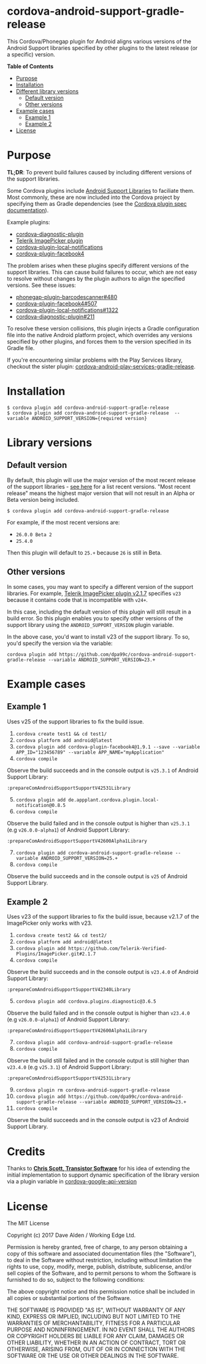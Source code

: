 cordova-android-support-gradle-release
======================================

This Cordova/Phonegap plugin for Android aligns various versions of the Android Support libraries specified by other plugins to the latest release (or a specific) version.

<!-- START doctoc generated TOC please keep comment here to allow auto update -->
<!-- DON'T EDIT THIS SECTION, INSTEAD RE-RUN doctoc TO UPDATE -->
**Table of Contents**

- [Purpose](#purpose)
- [Installation](#installation)
- [Different library versions](#different-library-versions)
  - [Default version](#default-version)
  - [Other versions](#other-versions)
- [Example cases](#example-cases)
  - [Example 1](#example-1)
  - [Example 2](#example-2)
- [License](#license)

<!-- END doctoc generated TOC please keep comment here to allow auto update -->
 
# Purpose

**TL;DR**: To prevent build failures caused by including different versions of the support libraries. 

Some Cordova plugins include [Android Support Libraries](https://developer.android.com/topic/libraries/support-library/index.html) to faciliate them.
Most commonly, these are now included into the Cordova project by specifying them as Gradle dependencies (see the [Cordova plugin spec documentation](https://cordova.apache.org/docs/en/latest/plugin_ref/spec.html#framework)).

Example plugins:
- [cordova-diagnostic-plugin](https://github.com/dpa99c/cordova-diagnostic-plugin)
- [Telerik ImagePicker plugin](https://github.com/Telerik-Verified-Plugins/ImagePicker)
- [cordova-plugin-local-notifications](https://github.com/katzer/cordova-plugin-local-notifications/)
- [cordova-plugin-facebook4](https://github.com/jeduan/cordova-plugin-facebook4)

The problem arises when these plugins specify different versions of the support libraries. This can cause build failures to occur, which are not easy to resolve without changes by the plugin authors to align the specified versions. See these issues:

- [phonegap-plugin-barcodescanner#480](https://github.com/phonegap/phonegap-plugin-barcodescanner/issues/480)
- [cordova-plugin-facebook4#507](https://github.com/jeduan/cordova-plugin-facebook4/issues/507)
- [cordova-plugin-local-notifications#1322](https://github.com/katzer/cordova-plugin-local-notifications/issues/1322)
- [cordova-diagnostic-plugin#211](https://github.com/dpa99c/cordova-diagnostic-plugin/issues/211)

To resolve these version collisions, this plugin injects a Gradle configuration file into the native Android platform project, which overrides any versions specified by other plugins, and forces them to the version specified in its Gradle file.

If you're encountering similar problems with the Play Services library, checkout the sister plugin: [cordova-android-play-services-gradle-release](https://github.com/dpa99c/cordova-android-play-services-gradle-release).

# Installation

    $ cordova plugin add cordova-android-support-gradle-release
    $ cordova plugin add cordova-android-support-gradle-release  --variable ANDROID_SUPPORT_VERSION={required version}

# Library versions

## Default version
By default, this plugin will use the major version of the most recent release of the support libraries - [see here](https://developer.android.com/topic/libraries/support-library/revisions.html) for a list recent versions. "Most recent release" means the highest major version that will not result in an Alpha or Beta version being included.

    $ cordova plugin add cordova-android-support-gradle-release

For example, if the most recent versions are:
- `26.0.0 Beta 2`
- `25.4.0`

Then this plugin will default to `25.+` because `26` is still in Beta.

## Other versions

In some cases, you may want to specify a different version of the support libraries. For example, [Telerik ImagePicker plugin v2.1.7](https://github.com/Telerik-Verified-Plugins/ImagePicker/tree/2.1.7) specifies `v23` because it contains code that is incompatible with `v24+`. 

In this case, including the default version of this plugin will still result in a build error. So this plugin enables you to specify other versions of the support library using the `ANDROID_SUPPORT_VERSION` plugin variable.
 
In the above case, you'd want to install v23 of the support library. To so, you'd specify the version via the variable:

    cordova plugin add https://github.com/dpa99c/cordova-android-support-gradle-release --variable ANDROID_SUPPORT_VERSION=23.+
    
# Example cases

## Example 1

Uses v25 of the support libraries to fix the build issue.

1. `cordova create test1 && cd test1/`
2. `cordova platform add android@latest`
3. `cordova plugin add cordova-plugin-facebook4@1.9.1 --save --variable APP_ID="123456789" --variable APP_NAME="myApplication"`
4. `cordova compile`

Observe the build succeeds and in the console output is `v25.3.1` of Android Support Library:

    :prepareComAndroidSupportSupportV42531Library

5. `cordova plugin add de.appplant.cordova.plugin.local-notification@0.8.5`
6. `cordova compile`

Observe the build failed and in the console output is higher than `v25.3.1` (e.g `v26.0.0-alpha1`) of Android Support Library:

    :prepareComAndroidSupportSupportV42600Alpha1Library

7. `cordova plugin add cordova-android-support-gradle-release --variable ANDROID_SUPPORT_VERSION=25.+`
8. `cordova compile`    

Observe the build succeeds and in the console output is `v25` of Android Support Library.

## Example 2

Uses v23 of the support libraries to fix the build issue, because v2.1.7 of the ImagePicker only works with v23.

1. `cordova create test2 && cd test2/`
2. `cordova platform add android@latest`
3. `cordova plugin add https://github.com/Telerik-Verified-Plugins/ImagePicker.git#2.1.7`
4. `cordova compile`

Observe the build succeeds and in the console output is `v23.4.0` of Android Support Library:

    :prepareComAndroidSupportSupportV42340Library
    
5. `cordova plugin add cordova.plugins.diagnostic@3.6.5`

Observe the build failed and in the console output is higher than `v23.4.0` (e.g `v26.0.0-alpha1`) of Android Support Library:

    :prepareComAndroidSupportSupportV42600Alpha1Library
    
7. `cordova plugin add cordova-android-support-gradle-release`
8. `cordova compile`

Observe the build still failed and in the console output is still higher than `v23.4.0` (e.g `v25.3.1`) of Android Support Library:

    :prepareComAndroidSupportSupportV42531Library
    
9. `cordova plugin rm cordova-android-support-gradle-release`
10. `cordova plugin add https://github.com/dpa99c/cordova-android-support-gradle-release --variable ANDROID_SUPPORT_VERSION=23.+`
11. `cordova compile`

Observe the build succeeds and in the console output is v23 of Android Support Library.


# Credits

Thanks to [**Chris Scott, Transistor Software**](https://github.com/christocracy) for his idea of extending the initial implementation to support dynamic specification of the library version via a plugin variable in [cordova-google-api-version](https://github.com/transistorsoft/cordova-google-api-version)

License
================

The MIT License

Copyright (c) 2017 Dave Alden / Working Edge Ltd.

Permission is hereby granted, free of charge, to any person obtaining a copy
of this software and associated documentation files (the "Software"), to deal
in the Software without restriction, including without limitation the rights
to use, copy, modify, merge, publish, distribute, sublicense, and/or sell
copies of the Software, and to permit persons to whom the Software is
furnished to do so, subject to the following conditions:

The above copyright notice and this permission notice shall be included in
all copies or substantial portions of the Software.

THE SOFTWARE IS PROVIDED "AS IS", WITHOUT WARRANTY OF ANY KIND, EXPRESS OR
IMPLIED, INCLUDING BUT NOT LIMITED TO THE WARRANTIES OF MERCHANTABILITY,
FITNESS FOR A PARTICULAR PURPOSE AND NONINFRINGEMENT. IN NO EVENT SHALL THE
AUTHORS OR COPYRIGHT HOLDERS BE LIABLE FOR ANY CLAIM, DAMAGES OR OTHER
LIABILITY, WHETHER IN AN ACTION OF CONTRACT, TORT OR OTHERWISE, ARISING FROM,
OUT OF OR IN CONNECTION WITH THE SOFTWARE OR THE USE OR OTHER DEALINGS IN
THE SOFTWARE.